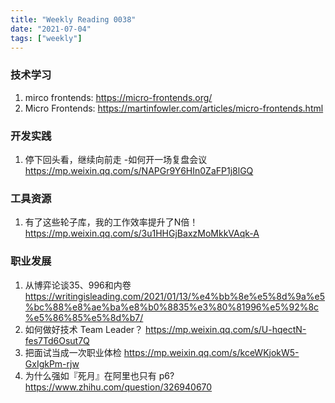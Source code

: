 ```yaml
---
title: "Weekly Reading 0038"
date: "2021-07-04"
tags: ["weekly"]
---
```


### 技术学习
1. mirco frontends: https://micro-frontends.org/
2. Micro Frontends: https://martinfowler.com/articles/micro-frontends.html

### 开发实践
1. 停下回头看，继续向前走 -如何开一场复盘会议 https://mp.weixin.qq.com/s/NAPGr9Y6HIn0ZaFP1j8lGQ

### 工具资源
1. 有了这些轮子库，我的工作效率提升了N倍！ https://mp.weixin.qq.com/s/3u1HHGjBaxzMoMkkVAqk-A
### 职业发展
1. 从博弈论谈35、996和内卷 https://writingisleading.com/2021/01/13/%e4%bb%8e%e5%8d%9a%e5%bc%88%e8%ae%ba%e8%b0%8835%e3%80%81996%e5%92%8c%e5%86%85%e5%8d%b7/
2. 如何做好技术 Team Leader？ https://mp.weixin.qq.com/s/U-hqectN-fes7Td6Osut7Q
3. 把面试当成一次职业体检 https://mp.weixin.qq.com/s/kceWKjokW5-GxIgkPm-rjw
4. 为什么强如『死月』在阿里也只有 p6? https://www.zhihu.com/question/326940670